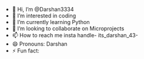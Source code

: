 - 👋 Hi, I’m @Darshan3334
- 👀 I’m interested in coding
- 🌱 I’m currently learning Python
- 💞️ I’m looking to collaborate on Microprojects
- 📫 How to reach me insta handle- its_darshan_43-
- 😄 Pronouns: Darshan
- ⚡ Fun fact: 

<!---
Darshan3334/Darshan3334 is a ✨ special ✨ repository because its `README.md` (this file) appears on your GitHub profile.
You can click the Preview link to take a look at your changes.
--->
